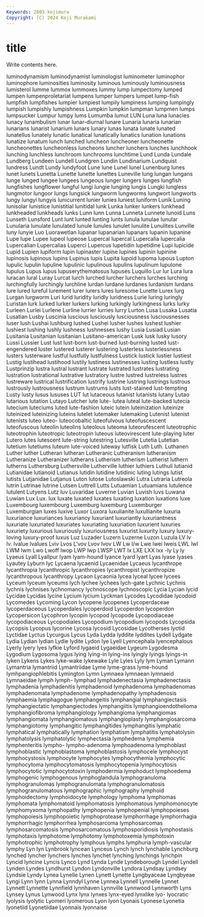 ```yaml
---
Keywords: 2803 kojimura
Copyright: (C) 2024 Koji Murakami
---
```


# title

Write contents here.



 luminodynamism luminodynamist luminologist luminometer luminophor luminophore luminosities luminosity luminous
luminously luminousness lumisterol lumme lummox lummoxes lummy lump lumpectomy lumped
lumpen lumpenproletariat lumpens lumper lumpers lumpet lump-fish lumpfish lumpfishes lumpier
lumpiest lumpily lumpiness lumping lumpingly lumpish lumpishly lumpishness Lumpkin lumpkin
lumpman lumpmen lumps lumpsucker Lumpur lumpy lums Lumumba lumut LUN
Luna luna lunacies lunacy lunambulism lunar lunar-diurnal lunare Lunaria lunaria
lunarian lunarians lunarist lunarium lunars lunary lunas lunata lunate lunated
lunatellus lunately lunatic lunatical lunatically lunatics lunation lunations lunatize lunatum
lunch lunched luncheon luncheoner luncheonette luncheonettes luncheonless luncheons luncher lunchers
lunches lunchhook lunching lunchless lunchroom lunchrooms lunchtime Lund Lunda Lundale
Lundberg Lundeen Lundell Lundgren Lundin Lundinarium Lundquist lundress Lundt Lundy
lundyfoot Lune lune Lunel lunel Lunenburg lunes lunet lunets Lunetta
Lunette lunette lunettes Luneville lung lungan lungans lunge lunged lungee
lungees lungeous lunger lungers lunges lungfish lungfishes lungflower lungful lungi
lungie lunging lungis Lungki lungless lungmotor lungoor lungs lungsick lungworm
lungworms lungwort lungworts lungy lungyi lungyis lunicurrent lunier lunies luniest
luniform Lunik Luning lunisolar lunistice lunistitial lunitidal lunk Lunka lunker
lunkers lunkhead lunkheaded lunkheads lunks Lunn lunn Lunna Lunneta Lunnete
lunoid Luns Lunseth Lunsford Lunt lunt lunted lunting lunts lunula
lunulae lunular Lunularia lunulate lunulated lunule lunules lunulet lunulite Lunulites
Lunville luny lunyie Luo Luorawetlan lupanar lupanarian lupanars lupanin lupanine
Lupe lupe Lupee lupeol lupeose Lupercal lupercal Lupercalia lupercalia Lupercalian
Lupercalias Luperci Lupercus lupetidin lupetidine Lupi lupicide Lupid Lupien lupiform
lupin lupinaster lupine lupines lupinin lupinine lupinosis lupinous lupins Lupinus
lupis Lupita lupoid lupoma lupous Lupton lupulic lupulin lupuline lupulinic
lupulinous lupulins lupulinum lupulone lupulus Lupus lupus lupuserythematosus lupuses Luquillo
Lur lur Lura lura luracan lural Luray Lurcat lurch lurched
lurcher lurchers lurches lurching lurchingfully lurchingly lurchline lurdan lurdane lurdanes
lurdanism lurdans lure lured lureful lurement lurer lurers lures luresome
Lurette Lurex lurg Lurgan lurgworm Luri lurid luridity luridly luridness
Lurie luring luringly Luristan lurk lurked lurker lurkers lurking lurkingly
lurkingness lurks lurky Lurleen Lurlei Lurlene Lurline lurrier lurries lurry
Lurton Lusa Lusaka Lusatia Lusatian Lusby Luscinia luscious lusciously lusciousness
lusciousnesses luser lush Lushai lushburg lushed Lushei lusher lushes lushest
lushier lushiest lushing lushly lushness lushnesses lushy Lusia Lusiad Lusian
Lusitania Lusitanian lusitanian Lusitano-american Lusk lusk lusky lusory Lussi Lussier
Lust lust lust-born lust-burned lust-burning lusted lust-engendered luster lustered lusterer
lustering lusterless lusterlessness lusters lusterware lustful lustfully lustfulness Lustick lustick
lustier lustiest Lustig lustihead lustihood lustily lustiness lustinesses lusting lustless
lustly Lustprinzip lustra lustral lustrant lustrate lustrated lustrates lustrating lustration
lustrational lustrative lustratory lustre lustred lustreless lustres lustreware lustrical lustrification
lustrify lustrine lustring lustrings lustrous lustrously lustrousness lustrum lustrums lusts
lust-stained lust-tempting Lusty lusty lusus lususes LUT lut lutaceous lutanist
lutanists lutany Lutao lutarious lutation Lutayo Lutcher lute lute- lutea
luteal lute-backed lutecia lutecium luteciums luted lute-fashion luteic lutein luteinization
luteinize luteinized luteinizing luteins lutelet lutemaker lutemaking Lutenist lutenist lutenists
luteo luteo- luteocobaltic luteofulvous luteofuscescent luteofuscous luteolin luteolins luteolous luteoma
luteorufescent luteotrophic luteotrophin luteotropic luteotropin luteous luteovirescent lute-playing luter Lutero
lutes lutescent lute-string lutestring Lutesville Lutetia Lutetian lutetium lutetiums luteum
lute-voiced luteway lutfisk Luth Luth. Luthanen Luther luther Lutheran lutheran
Lutheranic Lutheranism lutheranism Lutheranize Lutheranizer lutherans Lutherism lutherism Lutherist luthern
lutherns Luthersburg Luthersville Lutherville luthier luthiers Luthuli lutianid Lutianidae lutianoid
Lutianus lutidin lutidine lutidinic luting lutings lutist lutists Lutjanidae Lutjanus
Luton lutose Lutoslawski Lutra Lutraria Lutreola lutrin Lutrinae lutrine Lutsen
Luttrell Lutts Lutuamian Lutuamians lutulence lutulent Lutyens Lutz luv Luvaridae
Luverne Luvian Luvish luvs Luwana Luwian Lux Lux. lux luxate
luxated luxates luxating luxation luxations luxe Luxembourg luxembourg Luxemburg luxemburg
Luxemburger Luxemburgian luxes luxive Luxor Luxora luxulianite luxullianite luxuria luxuriance
luxuriances luxuriancy luxuriant luxuriantly luxuriantness luxuriate luxuriated luxuriates luxuriating luxuriation
luxurient luxuries luxuriety luxurious luxuriously luxuriousness luxurist luxurity luxury luxury-loving
luxury-proof luxus Luz Luzader Luzern Luzerne Luzon Luzula LV lv
lv. lvalue lvalues Lviv Lvos L'vov Lvov lvov LW Lw
l/w Lwe lwei lweis LWL lwl LWM lwm Lwo Lwoff
lwop LWP lwp LWSP LWT lx LXE LXX lxx -ly
Ly ly Lyaeus Lyall Lyallpur lyam lyam-hound lyance lyard lyart
Lyas lyase lyases Lyautey Lyburn lyc Lycaena lycaenid Lycaenidae Lycaeus
lycanthrope lycanthropia lycanthropic lycanthropies lycanthropist lycanthropize lycanthropous lycanthropy Lycaon Lycaonia
lycea lyceal lycee lycees Lyceum lyceum lyceums lych lychee lychees
lych-gate Lychnic Lychnis lychnis lychnises lychnomancy lychnoscope lychnoscopic Lycia Lycian
lycid Lycidae Lycidas lycine Lycium lycium Lyckman Lycodes Lycodidae lycodoid
Lycomedes Lycoming Lycon lycopene lycopenes Lycoperdaceae lycoperdaceous Lycoperdales lycoperdoid Lycoperdon
lycoperdon Lycopersicon Lycophron lycopin lycopod lycopode Lycopodiaceae lycopodiaceous Lycopodiales Lycopodium
lycopodium lycopods Lycopsida Lycopsis Lycopus lycorine Lycosa lycosid Lycosidae Lycotherses
lyctid Lyctidae Lyctus Lycurgus Lycus Lyda Lydda lyddite lyddites Lydell
Lydgate Lydia Lydian lydian Lydie lydite Lydon lye Lyell Lyencephala
lyencephalous Lyerly lyery lyes lyfkie Lyford lygaeid Lygaeidae Lygeum Lygodesma
Lygodium Lygosoma lygus lying lying-in lying-ins lyingly lyings lyings-in lyken
Lykens Lykes lyke-wake lykewake Lyle Lyles Lyly lym Lyman Lymann
Lymantria lymantriid Lymantriidae Lyme lyme-grass lyme-hound lymhpangiophlebitis Lymington Lymn Lymnaea
lymnaean lymnaeid Lymnaeidae lymph lymph- lymphad lymphadenectasia lymphadenectasis lymphadenia lymphadenitis
lymphadenoid lymphadenoma lymphadenomas lymphadenomata lymphadenome lymphadenopathy lymphadenosis lymphaemia lymphagogue lymphangeitis
lymphangial lymphangiectasis lymphangiectatic lymphangiectodes lymphangiitis lymphangioendothelioma lymphangiofibroma lymphangiology lymphangioma lymphangiomas
lymphangiomata lymphangiomatous lymphangioplasty lymphangiosarcoma lymphangiotomy lymphangitic lymphangitides lymphangitis lymphatic lymphatical
lymphatically lymphation lymphatism lymphatitis lymphatolysin lymphatolysis lymphatolytic lymphectasia lymphedema lymphemia
lymphenteritis lympho- lympho-adenoma lymphoadenoma lymphoblast lymphoblastic lymphoblastoma lymphoblastosis lymphocele lymphocyst
lymphocystosis lymphocyte lymphocytes lymphocythemia lymphocytic lymphocytoma lymphocytomatosis lymphocytopenia lymphocytosis lymphocytotic
lymphocytotoxin lymphodermia lymphoduct lymphoedema lymphogenic lymphogenous lymphoglandula lymphogranuloma lymphogranulomas lymphogranulomata
lymphogranulomatosis lymphogranulomatous lymphographic lymphography lymphoid lymphoidectomy lymphoidocyte lymphology lymphoma lymphomas
lymphomata lymphomatoid lymphomatosis lymphomatous lymphomonocyte lymphomyxoma lymphopathy lymphopenia lymphopenial lymphopoieses
lymphopoiesis lymphopoietic lymphoprotease lymphorrhage lymphorrhagia lymphorrhagic lymphorrhea lymphosarcoma lymphosarcomas lymphosarcomatosis
lymphosarcomatous lymphosporidiosis lymphostasis lymphotaxis lymphotome lymphotomy lymphotoxemia lymphotoxin lymphotrophic lymphotrophy
lymphous lymphs lymphuria lymph-vascular lymphy Lyn lyn Lynbrook lyncean Lynceus
Lynch lynch lynchable Lynchburg lynched lyncher lynchers lynches lynchet lynching
lynchings lynchpin Lyncid lyncine Lyncis Lynco Lynd Lynda Lynde Lyndeborough
Lyndel Lyndell Lynden Lyndes Lyndhurst Lyndon Lyndonville Lyndora Lyndsay Lyndsey
Lyndsie Lyndy Lynea Lynelle Lynen Lynett Lynette Lyngbyaceae Lyngbyeae Lyngi
Lynn lynn Lynna Lynndyl Lynne Lynnea Lynnell Lynnelle Lynnet Lynnett
Lynnette Lynnfield lynnhaven Lynnville Lynnwood Lynnworth Lyns Lynsey Lynus Lynwood
Lynx lynx lynxes lynx-eyed lynxlike lyo- lyocratic lyolysis lyolytic Lyomeri
lyomerous Lyon lyon Lyonais Lyonese Lyonetia lyonetiid Lyonetiidae Lyonnais lyonnaise
